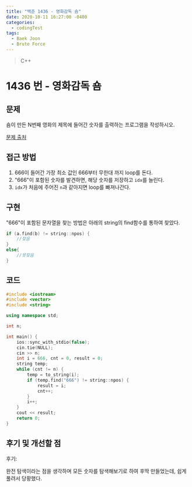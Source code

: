 ```yaml
---
title: "백준 1436 - 영화감독 숌"
date: 2020-10-11 16:27:00 -0400
categories: 
  - codingTest
tags:
  - Baek Joon
  - Brute Force
---
```


> C++ 

1436 번 - 영화감독 숌
=============
 
## 문제
숌이 만든 N번째 영화의 제목에 들어간 숫자를 출력하는 프로그램을 작성하시오. 

[문제 출처](https://www.acmicpc.net/problem/1436)

## 접근 방법 

1. 666이 들어간 가장 최소 값인 666부터 무한대 까지 loop를 돈다.
2. "666"이 포함된 숫자를 발견하면, 해당 숫자를 저장하고 `idx`를 늘린다.
3. `idx`가 처음에 주어진 `n`과 같아지면 loop를 빠져나간다.

## 구현

"666"이 포함된 문자열을 찾는 방법은 아래의 string의 find함수를 통하여 찾았다.

```c++
if (a.find(b) != string::npos) {
	//찾음
}
else{
	//못찾음
}
```

## 코드 
```c++
#include <iostream>
#include <vector>
#include <string>

using namespace std;

int n;

int main() {
	ios::sync_with_stdio(false);
	cin.tie(NULL);
	cin >> n;
	int i = 666, cnt = 0, result = 0;
	string temp;
	while (cnt != n) {
		temp = to_string(i);
		if (temp.find("666") != string::npos) {
			result = i;
			cnt++;
		}
		i++;
	}
	cout << result;
	return 0;
}
```

## 후기 및 개선할 점

후기:

완전 탐색이라는 점을 생각하며 모든 숫자를 탐색해보기로 하여 후딱 만들었는데, 쉽게 풀려서 당황했다.
